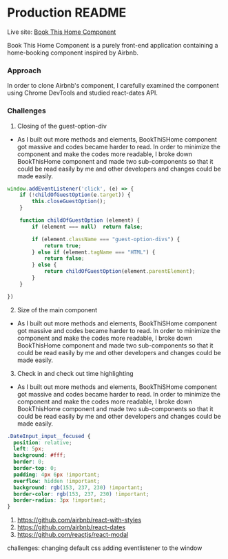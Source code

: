 # Production README

Live site: [Book This Home Component](https://joshuachoi0508.github.io/book-this-home)

Book This Home Component is a purely front-end application containing a home-booking component inspired by Airbnb.  

### Approach
In order to clone Airbnb's component, I carefully examined the component using Chrome DevTools and studied react-dates API.

### Challenges
1. Closing of the guest-option-div

  -   As I built out more methods and elements, BookThiSHome component got massive and codes became harder to read. In order to minimize the component and make the codes more readable, I broke down BookThisHome component and made two sub-components so that it could be read easily by me and other developers and changes could be made easily.


 ```javascript
 window.addEventListener('click', (e) => {
     if (!childOfGuestOption(e.target)) {
         this.closeGuestOption();
     }

     function childOfGuestOption (element) {
         if (element === null)  return false;

         if (element.className === "guest-option-divs") {
             return true;
         } else if (element.tagName === "HTML") {
             return false;
         } else {
             return childOfGuestOption(element.parentElement);
         }
     }

 })
```

2. Size of the main component

  - As I built out more methods and elements, BookThiSHome component got massive and codes became harder to read. In order to minimize the component and make the codes more readable, I broke down BookThisHome component and made two sub-components so that it could be read easily by me and other developers and changes could be made easily.

3. Check in and check out time highlighting

  -   As I built out more methods and elements, BookThiSHome component got massive and codes became harder to read. In order to minimize the component and make the codes more readable, I broke down BookThisHome component and made two sub-components so that it could be read easily by me and other developers and changes could be made easily.

  ```css
  .DateInput_input__focused {
    position: relative;
    left: 5px;
    background: #fff;
    border: 0;
    border-top: 0;
    padding: 4px 6px !important;
    overflow: hidden !important;
    background: rgb(153, 237, 230) !important;
    border-color: rgb(153, 237, 230) !important;
    border-radius: 3px !important;
  }
  ```








1. https://github.com/airbnb/react-with-styles
2. https://github.com/airbnb/react-dates
3. https://github.com/reactjs/react-modal

challenges: changing default css
adding eventlistener to the window
